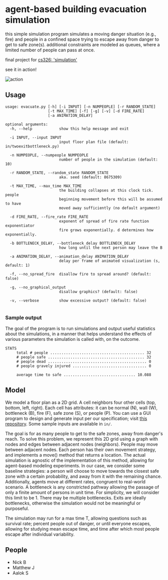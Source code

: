 # agent-based building evacuation simulation

this simple simulation program simulates a moving danger situation (e.g., fire) 
and people in a confined space trying to escape away from danger to get to safe zone(s).
additional constraints are modeled as queues, where a limited number of people can pass at once.

final project for [cs326: 'simulation'](http://cs.richmond.edu/courses/index.html)

see it in action!

![action](https://i.imgur.com/JsQBlWi.png)

Usage
---
```
usage: evacuate.py [-h] [-i INPUT] [-n NUMPEOPLE] [-r RANDOM_STATE]
                   [-t MAX_TIME] [-f] [-g] [-v] [-d FIRE_RATE]
                   [-a ANIMATION_DELAY]

optional arguments:
  -h, --help            show this help message and exit
  
  -i INPUT, --input INPUT
                        input floor plan file (default: in/twoexitbottleneck.py)
                        
  -n NUMPEOPLE, --numpeople NUMPEOPLE
                        number of people in the simulation (default: 10)
                        
  -r RANDOM_STATE, --random_state RANDOM_STATE
                        aka. seed (default: 8675309)
                        
  -t MAX_TIME, --max_time MAX_TIME
                        the building collapses at this clock tick. people
                        beginning movement before this will be assumed to have
                        moved away sufficiently (no default argument)
                        
  -d FIRE_RATE, --fire_rate FIRE_RATE
                        exponent of spread of fire rate function exponentiator
                        fire grows exponentially. d determines how exponentially.
                        
  -b BOTTLENECK_DELAY, --bottleneck_delay BOTTLENECK_DELAY
                        how long until the next person may leave the B
                        
  -a ANIMATION_DELAY, --animation_delay ANIMATION_DELAY
                        delay per frame of animated visualization (s, default: 1)
                        
  -f, --no_spread_fire  disallow fire to spread around? (default: false)
  
  -g, --no_graphical_output
                        disallow graphics? (default: false)
                        
  -v, --verbose         show excessive output? (default: false)
                         
```

### Sample output
The goal of the program is to run simulations and output useful statistics
about the simulations, in a manner that helps understand the effects of
various parameters the simulation is called with, on the outcome.
```
STATS
	 total # people .......................................... 32
	 # people safe ........................................... 32
	 # people dead ............................................ 0
	 # people gravely injured ................................. 0

	 average time to safe ................................ 10.088
```


Model
---
We model a floor plan as a 2D grid. A cell neighbors four other cells (top, bottom, left, right).
Each cell has attributes: it can be normal (N), wall (W), bottleneck (B), fire (F), safe zone (S), or people (P).
You can use a GUI program to design and generate input per our specification; 
visit [this repository](https://github.com/aalok-sathe/egress-floorplan-design). Some sample inputs are available in `in/`.

The goal is for as many people to get to the safe zones, away from danger's reach. 
To solve this problem, we represent this 2D grid using a graph with nodes and edges between adjacent nodes (neighbors). 
People may move between adjacent nodes. Each person has their own movement strategy, and implements a move() method that
returns a location. The actual simulation is agnostic of the implementation of this method, allowing for agent-based
modeling experiments. In our case, we consider some baseline strategies: a person will choose to move towards the closest safe
zone with a certain probability, and away from it with the remaining chance. Additionally, agents move at different rates,
congruent to real-world scenario.
A bottleneck is any constricted pathway allowing the passage of only a finite amount of persons in unit time. 
For simplicity, we will consider this limit to be 1. There may be multiple bottlenecks. Exits are ideally bottlenecks, 
otherwise the simulation would not be meaningful or purposeful.

The simulation may run for a max time T, allowing questions such as survival rate; percent people out of danger, 
or until everyone escapes, allowing for studying mean escape time, and time after which most people escape after individual
variability.



People
---
- Nick B
- Matthew J
- Aalok S


